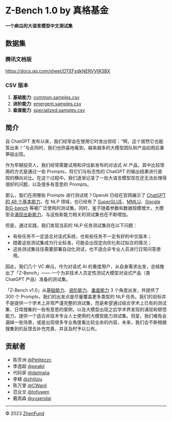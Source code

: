 # Z-Bench 1.0 by 真格基金

**一个麻瓜的大语言模型中文测试集**

## 数据集

### 腾讯文档版

https://docs.qq.com/sheet/DTEFsdkNERVVtR3BX

### CSV 版本

1. **基础能力**: [common.samples.csv](https://github.com/zhenbench/z-bench/blob/main/common.samples.csv)
2. **进阶能力**: [emergent.samples.csv](https://github.com/zhenbench/z-bench/blob/main/emergent.samples.csv)
3. **垂直能力**: [specialized.samples.csv](https://github.com/zhenbench/z-bench/blob/main/specialized.samples.csv)

## 简介

自 ChatGPT 发布以来，我们经常会在使用它时发出惊叹：“啊，这个居然它也能答出来！”与此同时，我们也欣喜地看到，越来越多的大模型团队和产品如雨后春笋般出现。

作为早期投资人，我们经常需要试用和评估新发布的对话式 AI 产品，其中比较常用的方式是通过一些 Prompts，将它们与标志性的 ChatGPT 的输出结果进行直观的横向对比。在这个过程中，我们逐渐记录了一些大语言模型现在还无法处理得很好的问题，以及很多有意思的 Prompts。

那么，我们在用哪些 Prompts 进行测试呢？OpenAI 已经在官网展示了 [ChatGPT 的 48 个基本能力](https://platform.openai.com/examples)，在 NLP 领域，也已经有了 [SuperGLUE](https://arxiv.org/abs/1905.00537)、[MMLU](https://arxiv.org/abs/2009.03300)、[Google BIG-bench](https://arxiv.org/abs/2206.04615) 等被广泛使用的测试集。同时，鉴于随着参数和数据规模增大，大模型会[涌现出新能力](https://arxiv.org/abs/2206.07682)，与这些新能力相关的测试集也在不断增加。

但是，通过实践，我们发现当前的 NLP 任务测试集存在以下问题：

* 有些任务不一定适合对话式系统，也有些任务不一定有好的中文版本；
* 随着这些测试集成为行业标准，可能会出现定向优化和过拟合的情况；
* 这些测试集往往需要部署自动化测试，也不适合非专业人员进行日常问答使用。

因此，我们几个 VC 麻瓜，作为对话式 AI 的重度用户，从自身需求出发，总结推出了「Z-Bench」—— 一个为非技术人员定性测试大模型对话式产品（类 ChatGPT 产品）准备的测试集。

「Z-Bench v1.0」从[基础能力](https://github.com/zhenbench/z-bench/blob/main/common.samples.csv)、[进阶能力](https://github.com/zhenbench/z-bench/blob/main/emergent.samples.csv)、[垂直能力](https://github.com/zhenbench/z-bench/blob/main/specialized.samples.csv) 3 个角度出发，共提供了 300 个 Prompts，我们的出发点是尽量覆盖更多类型的 NLP 任务。我们的目标并不是提供一个学术上非常严谨完整的测试集，而是希望通过结合学术上已有的测试集、日常搜集的一些有意思的案例，以及大模型出现之后学术界发现的涌现和顿悟能力，提供一个适合非技术专业人士使用的大模型能力测试集。但是，我们难免会漏掉一些场景，或是出现很多专业角度看比较业余的内容，未来，我们会不断根据搜集到的反馈去补充完善，并且及时予以公布。

## 贡献者

* 陈芳洲 [@Petitezzc](https://github.com/Petitezzc)
* 季逸超 [@peakji](https://github.com/peakji)
* 代码家 [@daimajia](https://github.com/daimajia)
* 李植 [@zhilizju](https://github.com/zhilizju)
* 陈万里 [@CWanli](https://github.com/CWanli)
* 范业文 [@tofuwen](https://github.com/tofuwen)
* 戴雨森 [@yusendai](https://github.com/yusendai)


---

© 2023 [ZhenFund](http://zhenfund.com)

